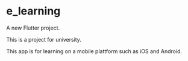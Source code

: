 # e_learning

A new Flutter project.

This is a project for university. 

This app is for learning on a mobile plattform such as iOS and Android.
